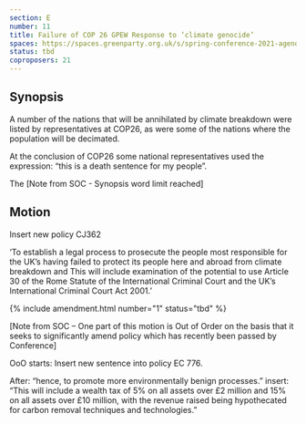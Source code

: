 ```yaml
---
section: E
number: 11
title: Failure of COP 26 GPEW Response to ‘climate genocide’
spaces: https://spaces.greenparty.org.uk/s/spring-conference-2021-agenda-forum2/?contentId=78226
status: tbd
coproposers: 21
---
```

## Synopsis

A number of the nations that will be annihilated by climate breakdown were listed by representatives at COP26, as were some of the nations where the population will be decimated.

At the conclusion of COP26 some national representatives used the expression: “this is a death sentence for my people”.

The [Note from SOC - Synopsis word limit reached]

## Motion

Insert new policy CJ362

‘To establish a legal process to prosecute the people most responsible for the UK’s having failed to protect its people here and abroad from climate breakdown and This will include examination of the potential to use Article 30 of the Rome Statute of the International Criminal Court and the UK’s International Criminal Court Act 2001.’

{% include amendment.html number="1" status="tbd" %}

[Note from SOC – One part of this motion is Out of Order on the basis that it seeks to significantly amend policy
which has recently been passed by Conference]

OoO starts: Insert new sentence into policy EC 776.

After: “hence, to promote more environmentally benign processes.” insert: “This will include a wealth tax of 5% on all assets over £2 million and 15% on all assets over £10 million, with the revenue raised being hypothecated for carbon removal techniques and technologies.”
